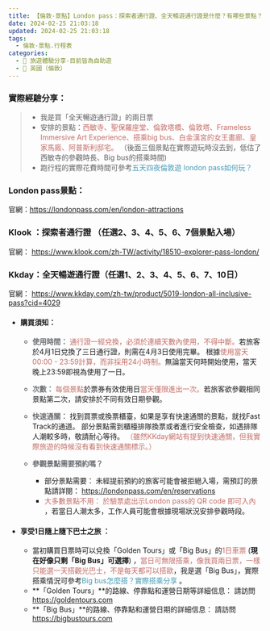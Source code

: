 ```yaml
---
title: 【倫敦-景點】London pass：探索者通行證、全天暢遊通行證是什麼？有哪些景點？、該如何使用？ 
date: 2024-02-25 21:03:18
updated: 2024-02-25 21:03:18
tags:
  - 倫敦-景點.行程表
categories: 
  - 🌴 旅遊體驗分享-目前皆為自助遊
  - 🥥 英國（倫敦） 
---
```


### 實際經驗分享：
> + 我是買「全天暢遊通行證」的兩日票
> + 安排的景點：<font color=#c36d67>西敏寺、聖保羅座堂、倫敦塔橋、倫敦塔、Frameless Immersive Art Experience、搭乘big bus、白金漢宮的女王畫廊、皇家馬廄、阿普斯利邸宅。</font>
>（後面三個景點在實際遊玩時沒去到，低估了西敏寺的參觀時長、Big bus的搭乘時間)
> + 跑行程的實際花費時間可參考<font color=#4599B6>五天四夜倫敦遊 london pass如何玩？</font>

<!-- more -->

### London pass景點：
官網：https://londonpass.com/en/london-attractions

### Klook ：探索者通行證 （任選2、3、4、5、6、7個景點入場）
官網：
https://www.klook.com/zh-TW/activity/18510-explorer-pass-london/

### Kkday：全天暢遊通行證（任選1、2、3、4、5、6、7、10日）
官網：
https://www.kkday.com/zh-tw/product/5019-london-all-inclusive-pass?cid=4029
 
+ #### 購買須知：
  + **<font color=#6B6E71>使用時間：</font>**
  <font color=#c36d67>通行證一經兌換，必須於連續天數內使用，不得中斷。</font>若旅客於4月1日兌換了三日通行證，則需在4月3日使用完畢。
  根據<font color=#c36d67>使用當天00:00 - 23:59計算，而非採用24小時制。</font>無論當天何時開始使用，當天晚上23:59即視為使用了一日。

  + **<font color=#6B6E71>次數：</font>**
  <font color=#c36d67>每個景點</font>於票券有效使用日<font color=#c36d67>當天僅限進出一次。</font>若旅客欲參觀相同景點第二次，請安排於不同有效日期參觀。

  + **<font color=#6B6E71>快速通關：</font>**
  找到買票或換票櫃臺，如果是享有快速通關的景點，就找Fast Track的通道。
  部分景點需到櫃檯排隊換票或者進行安全檢查，如遇排隊人潮較多時，敬請耐心等待。
  <font color=#c36d67>（雖然KKday網站有提到快速通關，但我實際旅遊的時候沒有看到快速通關標示。）</font>

  + **<font color=#6B6E71>參觀景點需要預約嗎？</font>**
    + 部分景點需要：
    未經提前預約的旅客可能會被拒絕入場，需預訂的景點請詳閱： 
    https://londonpass.com/en/reservations 
    + <font color=#c36d67>大多數景點不用：
    於驗票處出示London pass的 QR code 即可入內</font> ，若當日人潮太多，工作人員可能會根據現場狀況安排參觀時段。

+ #### 享受1日隨上隨下巴士之旅 ：
  + 當初購買日票時可以兌換「Golden Tours」或「Big Bus」的<font color=#c36d67>1日車票</font> (**現在好像只剩「Big Bus」可選擇**) ，<font color=#c36d67>當日可無限搭乘，像我買兩日票，一樣只能選一天搭觀光巴士，不是每天都可以搭歐</font>，我是選「Big Bus」，實際搭乘情況可參考<font color=#4599B6>Big bus怎麼搭？實際搭乘分享</font> 。
  + **「Golden Tours」**的路線、停靠點和運營日期等詳細信息：
  請訪問  https://goldentours.com
  + **「Big Bus」**的路線、停靠點和運營日期的詳細信息：
  請訪問 https://bigbustours.com